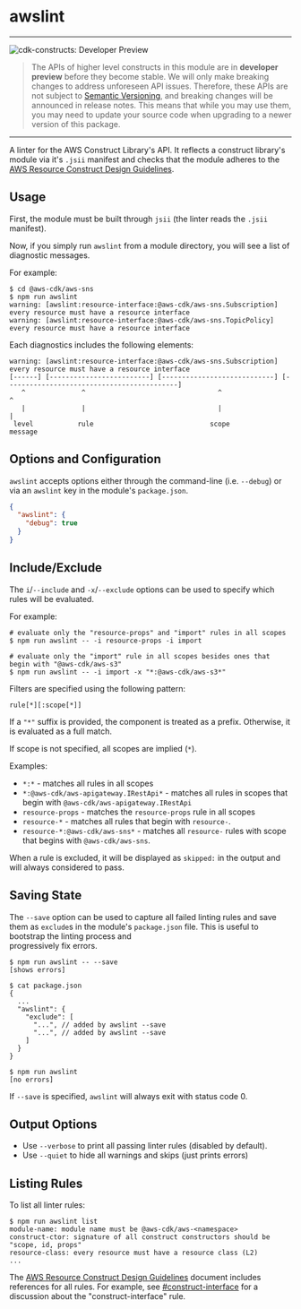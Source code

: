 # awslint
<!--BEGIN STABILITY BANNER-->

---

![cdk-constructs: Developer Preview](https://img.shields.io/badge/cdk--constructs-developer--preview-informational.svg?style=for-the-badge)

> The APIs of higher level constructs in this module are in **developer preview** before they
> become stable. We will only make breaking changes to address unforeseen API issues. Therefore,
> these APIs are not subject to [Semantic Versioning](https://semver.org/), and breaking changes
> will be announced in release notes. This means that while you may use them, you may need to
> update your source code when upgrading to a newer version of this package.

---

<!--END STABILITY BANNER-->

A linter for the AWS Construct Library's API. It reflects a construct library's
module via it's `.jsii` manifest and checks that the module adheres to the [AWS
Resource Construct Design Guidelines](../../DESIGN_GUIDELINES.md).

## Usage

First, the module must be built through `jsii` (the linter reads the `.jsii`
manifest).

Now, if you simply run `awslint` from a module directory, you will
see a list of diagnostic messages.

For example:

```console
$ cd @aws-cdk/aws-sns
$ npm run awslint
warning: [awslint:resource-interface:@aws-cdk/aws-sns.Subscription] every resource must have a resource interface 
warning: [awslint:resource-interface:@aws-cdk/aws-sns.TopicPolicy] every resource must have a resource interface 
```

Each diagnostics includes the following elements:

```
warning: [awslint:resource-interface:@aws-cdk/aws-sns.Subscription] every resource must have a resource interface 
[------] [-------------------------] [----------------------------] [-------------------------------------------] 
   ^              ^                                 ^                                       ^                        
   |              |                                 |                                       |                        
 level           rule                             scope                                  message                     
```

## Options and Configuration

`awslint` accepts options either through the command-line (i.e. `--debug`) or
via an `awslint` key in the module's `package.json`.

```json
{
  "awslint": {
    "debug": true
  }
}
```

## Include/Exclude

The `i`/`--include` and `-x`/`--exclude` options can be used to specify which rules will
be evaluated.

For example:

```console
# evaluate only the "resource-props" and "import" rules in all scopes
$ npm run awslint -- -i resource-props -i import

# evaluate only the "import" rule in all scopes besides ones that begin with "@aws-cdk/aws-s3"
$ npm run awslint -- -i import -x "*:@aws-cdk/aws-s3*"
```

Filters are specified using the following pattern:

    rule[*][:scope[*]]

If a `"*"` suffix is provided, the component is treated as a prefix. Otherwise,
it is evaluated as a full match.

If scope is not specified, all scopes are implied (`*`).

Examples:

* `*:*` - matches all rules in all scopes
* `*:@aws-cdk/aws-apigateway.IRestApi*` - matches all rules in scopes that begin with `@aws-cdk/aws-apigateway.IRestApi`
* `resource-props` - matches the `resource-props` rule in all scopes
* `resource-*` - matches all rules that begin with `resource-`.
* `resource-*:@aws-cdk/aws-sns*` - matches all `resource-` rules with scope that
  begins with `@aws-cdk/aws-sns`.

When a rule is excluded, it will be displayed as `skipped:` in the output and
will always considered to pass.

## Saving State

The `--save` option can be used to capture all failed linting rules and save them as `exclude`s
in the module's `package.json` file. This is useful to bootstrap the linting process and \
progressively fix errors.

```console
$ npm run awslint -- --save
[shows errors]

$ cat package.json
{
  ...
  "awslint": {
    "exclude": [
      "...", // added by awslint --save
      "...", // added by awslint --save
    ]
  }
}

$ npm run awslint
[no errors]
```

If `--save` is specified, `awslint` will always exit with status code 0.

## Output Options

* Use `--verbose` to print all passing linter rules (disabled by default).
* Use `--quiet` to hide all warnings and skips (just prints errors)

## Listing Rules

To list all linter rules:

```console
$ npm run awslint list
module-name: module name must be @aws-cdk/aws-<namespace>
construct-ctor: signature of all construct constructors should be "scope, id, props"
resource-class: every resource must have a resource class (L2)
...
```

The [AWS Resource Construct Design Guidelines](../../DESIGN_GUIDELINES.md) document
includes references for all rules. For example, see [#construct-interface](../../DESIGN_GUIDELINES.md#construct-interface)
for a discussion about the "construct-interface" rule.
